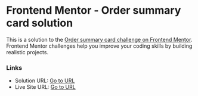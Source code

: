 # Frontend Mentor - Order summary card solution

This is a solution to the [Order summary card challenge on Frontend Mentor](https://www.frontendmentor.io/challenges/order-summary-component-QlPmajDUj). Frontend Mentor challenges help you improve your coding skills by building realistic projects. 


### Links

- Solution URL: [Go to URL](https://your-solution-url.com)
- Live Site URL: [Go to URL](https://rajsanjel.github.io/order-summary/)
